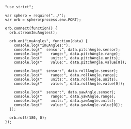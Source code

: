     "use strict";

    var sphero = require("../");
    var orb = sphero(process.env.PORT);

    orb.connect(function() {
      orb.streamImuAngles();

      orb.on("imuAngles", function(data) {
        console.log("imuAngles:");
        console.log("  sensor:", data.pitchAngle.sensor);
        console.log("    range:", data.pitchAngle.range);
        console.log("    units:", data.pitchAngle.units);
        console.log("    value:", data.pitchAngle.value[0]);

        console.log("  sensor:", data.rollAngle.sensor);
        console.log("    range:", data.rollAngle.range);
        console.log("    units:", data.rollAngle.units);
        console.log("    value:", data.rollAngle.value[0]);

        console.log("  sensor:", data.yawAngle.sensor);
        console.log("    range:", data.yawAngle.range);
        console.log("    units:", data.yawAngle.units);
        console.log("    value:", data.yawAngle.value[0]);
      });

      orb.roll(180, 0);
    });

